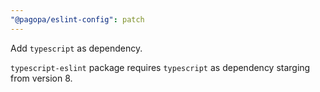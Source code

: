 ```yaml
---
"@pagopa/eslint-config": patch
---
```


Add `typescript` as dependency.

`typescript-eslint` package requires `typescript` as dependency starging from version 8.
